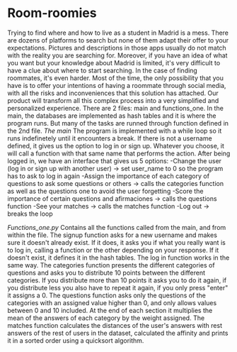 # Room-roomies
Trying to find where and how to live as a student in Madrid is a mess. There are dozens of platforms to search but none of them adapt their offer to your expectations. Pictures and descriptions in those apps usually do not match with the reality you are searching for. Moreover, if you have an idea of what you want but your knowledge about Madrid is limited, it's very difficult to have a clue about where to start searching. In the case of finding roommates, it's even harder. Most of the time, the only possibility that you have is to offer your intentions of having a roommate through social media, with all the risks and inconveniences that this solution has attached. Our product will transform all this complex process into a very simplified and personalized experience.
There are 2 files: main and functions_one. In the main, the databases are implemented as hash tables and it is where the program runs. But many of the tasks are runned through function defined in the 2nd file.
*The main*
The program is implemented with a while loop so it runs indefinetely until it encounters a break. If there is not a username defined, it gives us the option to log in or sign up. Whatever you choose, it will call a function with that same name that performs the action. After being logged in, we have an interface that gives us 5 options:
-Change the user (log in or sign up with another user) -> set user_name to 0 so the program has to ask to log in again
-Assign the importance of each category of questions to ask some questions or others -> calls the categories function as well as the questions one to avoid the user forgetting
-Score the importance of certain questions and afirmaciones -> calls the questions function
-See your matches -> calls the matches function
-Log out -> breaks the loop

*Functions_one.py*
Contains all the functions called from the main, and from within the file.
The signup function asks for a new username and makes sure it doesn't already exist. If it does, it asks you if what you really want is to log in, calling a function or the other depending on your response. If it doesn't exist, it defines it in the hash tables.
The log in function works in the same way.
The categories function presents the different categories of questions and asks you to distribute 10 points between the different categories. If you distribute more than 10 points it asks you to do it again, if you distribute less you also have to repeat it again, if you only press "enter" it assigns a 0.
The questions function asks only the questions of the categories with an assigned value higher than 0, and only allows values between 0 and 10 included. At the end of each section it multiplies the mean of the answers of each category by the weight assigned.
The matches function calculates the distances of the user's answers with rest answers of the rest of users in the dataset, calculated the affinity and prints it in a sorted order using a quicksort algorithm.
